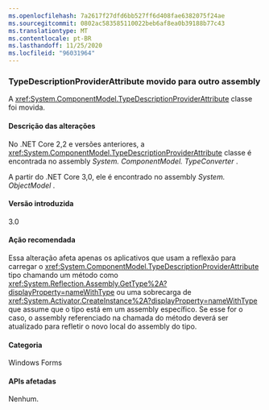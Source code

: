 ```yaml
---
ms.openlocfilehash: 7a2617f27dfd6bb527ff6d408fae6382075f24ae
ms.sourcegitcommit: 0802ac583585110022beb6af8ea0b39188b77c43
ms.translationtype: MT
ms.contentlocale: pt-BR
ms.lasthandoff: 11/25/2020
ms.locfileid: "96031964"
---
```

### <a name="typedescriptionproviderattribute-moved-to-another-assembly"></a>TypeDescriptionProviderAttribute movido para outro assembly

A <xref:System.ComponentModel.TypeDescriptionProviderAttribute> classe foi movida.

#### <a name="change-description"></a>Descrição das alterações

No .NET Core 2,2 e versões anteriores, a <xref:System.ComponentModel.TypeDescriptionProviderAttribute> classe é encontrada no assembly *System. ComponentModel. TypeConverter* .

A partir do .NET Core 3,0, ele é encontrado no assembly *System. ObjectModel* .

#### <a name="version-introduced"></a>Versão introduzida

3.0

#### <a name="recommended-action"></a>Ação recomendada

Essa alteração afeta apenas os aplicativos que usam a reflexão para carregar o <xref:System.ComponentModel.TypeDescriptionProviderAttribute> tipo chamando um método como <xref:System.Reflection.Assembly.GetType%2A?displayProperty=nameWithType> ou uma sobrecarga de <xref:System.Activator.CreateInstance%2A?displayProperty=nameWithType> que assume que o tipo está em um assembly específico. Se esse for o caso, o assembly referenciado na chamada do método deverá ser atualizado para refletir o novo local do assembly do tipo.

#### <a name="category"></a>Categoria

Windows Forms

#### <a name="affected-apis"></a>APIs afetadas

Nenhum.

<!--

#### Affected APIs

- Not detectable via API analysis

-->
